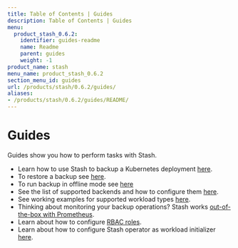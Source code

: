 ```yaml
---
title: Table of Contents | Guides
description: Table of Contents | Guides
menu:
  product_stash_0.6.2:
    identifier: guides-readme
    name: Readme
    parent: guides
    weight: -1
product_name: stash
menu_name: product_stash_0.6.2
section_menu_id: guides
url: /products/stash/0.6.2/guides/
aliases:
- /products/stash/0.6.2/guides/README/
---
```


# Guides

Guides show you how to perform tasks with Stash.

- Learn how to use Stash to backup a Kubernetes deployment [here](/products/stash/0.6.2/guides/backup).
- To restore a backup see [here](/products/stash/0.6.2/guides/restore).
- To run backup in offline mode see [here](/products/stash/0.6.2/guides/offline_backup)
- See the list of supported backends and how to configure them [here](/products/stash/0.6.2/guides/backends).
- See working examples for supported workload types [here](/products/stash/0.6.2/guides/workloads).
- Thinking about monitoring your backup operations? Stash works [out-of-the-box with Prometheus](/products/stash/0.6.2/guides/monitoring).
- Learn about how to configure [RBAC roles](/products/stash/0.6.2/guides/rbac).
- Learn about how to configure Stash operator as workload initializer [here](/products/stash/0.6.2/guides/initializer).
